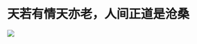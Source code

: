 # 天若有情天亦老，人间正道是沧桑

<img src="https://upload.wikimedia.org/wikipedia/commons/thumb/7/72/Flag_of_the_Republic_of_China.svg/1200px-Flag_of_the_Republic_of_China.svg.png" />

